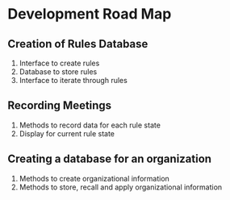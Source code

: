 # Development Road Map

## Creation of Rules Database

1.  Interface to create rules
1.  Database to store rules
1.  Interface to iterate through rules

## Recording Meetings
1.  Methods to record data for each rule state
1.  Display for current rule state

[comment]: + (Is this a comment?)

## Creating a database for an organization
1.  Methods to create organizational information
1.  Methods to store, recall and apply organizational information
